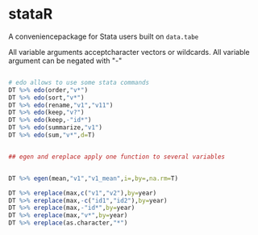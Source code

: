 stataR
======

A conveniencepackage for Stata users built on `data.tabe`

All variable arguments acceptcharacter vectors or wildcards. All variable argument can be negated with "-"

````R

# edo allows to use some stata commands
DT %>% edo(order,"v*")
DT %>% edo(sort,"v*")
DT %>% edo(rename,"v1","v11")
DT %>% edo(keep,"v?")
DT %>% edo(keep,-"id*")
DT %>% edo(summarize,"v1")
DT %>% edo(sum,"v*",d=T)


## egen and ereplace apply one function to several variables


DT %>% egen(mean,"v1","v1_mean",i=,by=,na.rm=T)

DT %>% ereplace(max,c("v1","v2"),by=year)
DT %>% ereplace(max,-c("id1","id2"),by=year)
DT %>% ereplace(max,-"id*",by=year)
DT %>% ereplace(max,"v*",by=year)
DT %>% ereplace(as.character,"*")






